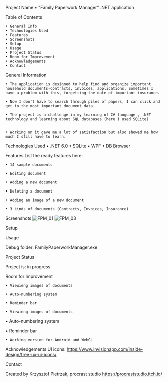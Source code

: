 
Project Name
    • "Family Paperwork Manager” .NET application
    
Table of Contents

    • General Info
    • Technologies Used
    • Features
    • Screenshots
    • Setup
    • Usage
    • Project Status
    • Room for Improvement
    • Acknowledgements
    • Contact
    
General Information

    • The application is designed to help find and organize important household documents-contracts, invoices, applications. Sometimes I have a problem with this, forgetting the date of important insurance.
    
    • Now I don't have to search through piles of papers, I can click and get to the most important document data.
    
    • The project is a challenge in my learning of C# language , .NET technology and learning about SQL databases (here I used SQLite)


    • Working on it gave me a lot of satisfaction but also showed me how much I still have to learn.
    
      

Technologies Used
    • .NET 6.0
    • SQLite
    • WPF
    • DB Browser

Features
List the ready features here:

    • 14 sample documents
    
    • Editing document
    
    • Adding a new document
    
    • Deleting a document

    • Adding an image of a new document
    
    • 3 kinds of documents (Contracts, Invoices, Insurance)
    
Screenshots
![FPM_01](https://github.com/procraststudio/FamilyPaperworkManager/assets/74543252/e995332b-af26-478f-b516-4b70399d614a)
![FPM_03](https://github.com/procraststudio/FamilyPaperworkManager/assets/74543252/4257b822-0397-461f-ab36-9d1f032a56f9)

Setup

Usage

Debug folder: FamilyPaperworkManager.exe

Project Status

Project is: in progress

Room for Improvement

    • Viewieng images of documents
    
    • Auto-numbering system
    
    • Reminder bar

    • Viewieng images of documents

   • Auto-numbering system

   • Reminder bar

    • Working version for Android and WebGL

    


Acknowledgements
UI icons: https://www.invisionapp.com/inside-design/free-ux-ui-icons/
      
Contact

Created by Krzysztof Pietrzak, procrast studio https://procraststudio.itch.io/

